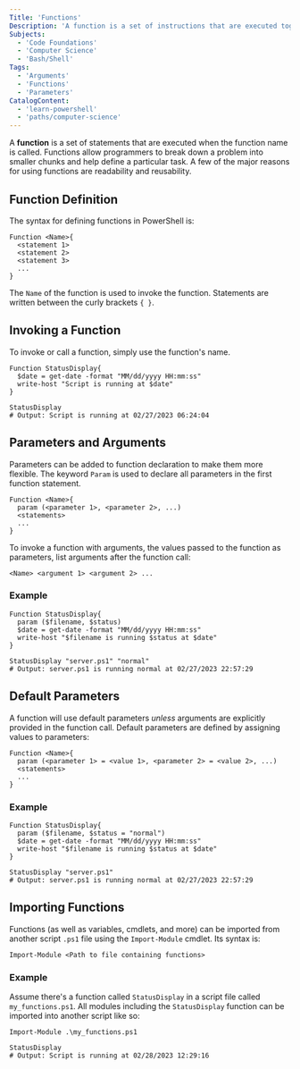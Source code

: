 ```yaml
---
Title: 'Functions'
Description: 'A function is a set of instructions that are executed together whenever invoked via its name. Parameters and importing modules can further enhance the usage of functions.'
Subjects:
  - 'Code Foundations'
  - 'Computer Science'
  - 'Bash/Shell'
Tags:
  - 'Arguments'
  - 'Functions'
  - 'Parameters'
CatalogContent:
  - 'learn-powershell'
  - 'paths/computer-science'
---
```


A **function** is a set of statements that are executed when the function name is called. Functions allow programmers to break down a problem into smaller chunks and help define a particular task. A few of the major reasons for using functions are readability and reusability.

## Function Definition

The syntax for defining functions in PowerShell is:

```pseudo
Function <Name>{
  <statement 1>
  <statement 2>
  <statement 3>
  ...
}
```

The `Name` of the function is used to invoke the function. Statements are written between the curly brackets `{ }`.

## Invoking a Function

To invoke or call a function, simply use the function's name.

```shell
Function StatusDisplay{
  $date = get-date -format "MM/dd/yyyy HH:mm:ss"
  write-host "Script is running at $date"
}

StatusDisplay
# Output: Script is running at 02/27/2023 06:24:04
```

## Parameters and Arguments

Parameters can be added to function declaration to make them more flexible. The keyword `Param` is used to declare all parameters in the first function statement.

```pseudo
Function <Name>{
  param (<parameter 1>, <parameter 2>, ...)
  <statements>
  ...
}
```

To invoke a function with arguments, the values passed to the function as parameters, list arguments after the function call:

```pseudo
<Name> <argument 1> <argument 2> ...
```

### Example

```shell
Function StatusDisplay{
  param ($filename, $status)
  $date = get-date -format "MM/dd/yyyy HH:mm:ss"
  write-host "$filename is running $status at $date"
}

StatusDisplay "server.ps1" "normal"
# Output: server.ps1 is running normal at 02/27/2023 22:57:29
```

## Default Parameters

A function will use default parameters *unless* arguments are explicitly provided in the function call. Default parameters are defined by assigning values to parameters:

```pseudo
Function <Name>{
  param (<parameter 1> = <value 1>, <parameter 2> = <value 2>, ...)
  <statements>
  ...
}
```

### Example

```shell
Function StatusDisplay{
  param ($filename, $status = "normal")
  $date = get-date -format "MM/dd/yyyy HH:mm:ss"
  write-host "$filename is running $status at $date"
}

StatusDisplay "server.ps1"
# Output: server.ps1 is running normal at 02/27/2023 22:57:29
```

## Importing Functions

Functions (as well as variables, cmdlets, and more) can be imported from another script `.ps1` file using the `Import-Module` cmdlet. Its syntax is:

```pseudo
Import-Module <Path to file containing functions>
```

### Example

Assume there's a function called `StatusDisplay` in a script file called `my_functions.ps1`. All modules including the `StatusDisplay` function can be imported into another script like so:

```shell
Import-Module .\my_functions.ps1

StatusDisplay
# Output: Script is running at 02/28/2023 12:29:16
```
